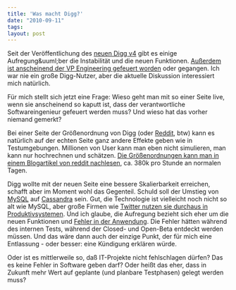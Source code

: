 ```yaml
---
title: 'Was macht Digg?'
date: "2010-09-11"
tags: 
layout: post
---
```

<p>Seit der Ver&ouml;ffentlichung des <a href="http://digg.com/">neuen Digg v4</a> gibt es einige Aufregung&amp;uuml;ber die Instabilit&auml;t und die neuen Funktionen. <a href="http://techcrunch.com/2010/09/07/digg-struggles-vp-engineering-door/">Au&szlig;erdem ist anscheinend der VP Engineering gefeuert worden</a> oder gegangen. Ich war nie ein gro&szlig;e Digg-Nutzer, aber die aktuelle Diskussion interessiert mich nat&uuml;rlich.</p>
<p>F&uuml;r mich stellt sich jetzt eine Frage: Wieso geht man mit so einer Seite live, wenn sie anscheinend so kaputt ist, dass der verantwortliche Softwareingenieur gefeuert werden muss? Und wieso hat das vorher niemand gemerkt?</p>
<p>Bei einer Seite der Gr&ouml;&szlig;enordnung von Digg (oder <a href="http://www.reddit.com/">Reddit</a>, btw) kann es nat&uuml;rlich auf der echten Seite ganz andere Effekte geben wie in Testumgebungen. Millionen von User kann man eben nicht simulieren, man kann nur hochrechnen und sch&auml;tzen. <a href="http://blog.reddit.com/2010/08/everything-went-better-than-expected.html">Die Gr&ouml;&szlig;enordnungen kann man in einem Blogartikel von reddit nachlesen</a>, ca. 380k pro Stunde an normalen Tagen.</p>
<p>Digg wollte mit der neuen Seite eine bessere Skalierbarkeit erreichen, schafft aber im Moment wohl das Gegenteil. Schuld soll der Umstieg von <a href="http://www.mysql.de/">MySQL</a> auf <a href="http://cassandra.apache.org/">Cassandra</a> sein. Gut, die Technologie ist vielleicht noch nicht so alt wie MySQL, aber gro&szlig;e Firmen wie <a href="http://engineering.twitter.com/2010/07/cassandra-at-twitter-today.html">Twitter nutzen sie durchaus in Produktivsystemen</a>. Und ich glaube, die Aufregung bezieht sich eher um die neuen Funktionen und <a href="http://kevinrose.com/blogg/2010/8/27/digg-v4-release-iterate-repeat.html">Fehler in der Anwendung</a>. Die Fehler h&auml;tten w&auml;hrend des internen Tests, w&auml;hrend der Closed- und Open-Beta entdeckt werden m&uuml;ssen. Und das w&auml;re dann auch der einzige Punkt, der f&uuml;r mich eine Entlassung - oder besser: eine K&uuml;ndigung erkl&auml;ren w&uuml;rde.</p>
<p>Oder ist es mittlerweile so, da&szlig; IT-Projekte nicht fehlschlagen d&uuml;rfen? Das es keine Fehler in Software geben darf? Oder hei&szlig;t das eher, dass in Zukunft mehr Wert auf geplante (und planbare Testphasen) gelegt werden muss?</p>
